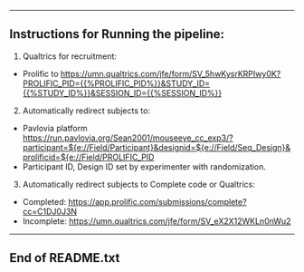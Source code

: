 ---------------------------------------------------------------
Instructions for Running the pipeline:
---------------------------------------------------------------


1. Qualtrics for recruitment:
- Prolific to 
https://umn.qualtrics.com/jfe/form/SV_5hwKysrKRPIwy0K?PROLIFIC_PID={{%PROLIFIC_PID%}}&STUDY_ID={{%STUDY_ID%}}&SESSION_ID={{%SESSION_ID%}}


2. Automatically redirect subjects to:
- Pavlovia platform
https://run.pavlovia.org/Sean2001/mouseeye_cc_exp3/?participant=${e://Field/Participant}&designid=${e://Field/Seq_Design}&prolificid=${e://Field/PROLIFIC_PID
- Participant ID, Design ID set by experimenter with randomization.


3. Automatically redirect subjects to Complete code or Qualtrics:
- Completed: https://app.prolific.com/submissions/complete?cc=C1DJ0J3N
- Incomplete: https://umn.qualtrics.com/jfe/form/SV_eX2X12WKLn0nWu2


---------------------------------------------------------------
End of README.txt
---------------------------------------------------------------
